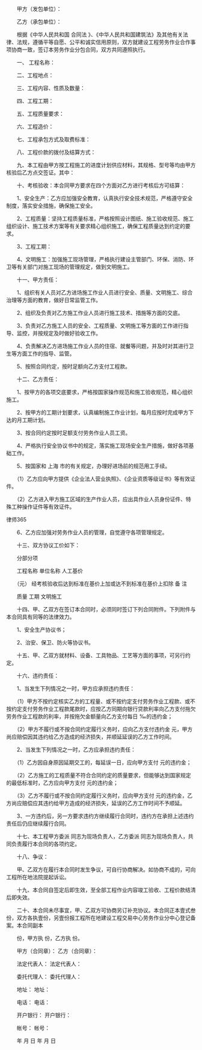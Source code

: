 
 　　甲方（发包单位）： 

 　　乙方（承包单位）： 

 　　根据《中华人民共和国
合同法
》、《中华人民共和国建筑法》及其他有关法律、法规，遵循平等自愿、公平和诚实信用原则，双方就建设工程劳务作业合作事项协商一致，签订本劳务作业分包合同，双方共同遵照执行。 

 　　一、 工程名称： 

 　　二、工程地点： 

 　　三、工程内容、性质及数量： 

 　　四、工程工期： 

 　　五、工程质量要求： 

 　　六、工程造价： 

 　　七、工程承包方式及取费标准： 

 　　八、工程价款的拨付及结算方式： 

 　　九、本工程由甲方按工程施工的进度计划供应材料，其规格、型号等均由甲方核验后乙方点交签证。其中： 

 　　十、考核验收：本合同甲方要求在四个方面对乙方进行考核后方可结算： 

 　　1、安全生产：乙方应加强安全教育，认真执行安全技术规范，严格遵守安全制度，落实安全措施，确保施工安全。 

 　　2、工程质量：坚持工程质量标准，严格按照设计图纸、施工验收规范、施工组织设计、施工技术方案等有关要求精心组织施工，确保工程质量达到约定的要求。 

 　　3、工程工期： 

 　　4、文明施工：加强施工现场管理，严格执行建设主管部门、环保、消防、环卫等有关部门对施工现场的管理规定，做到文明施工。 

 　　十一、甲方责任： 

 　　1、组织有关人员对乙方进场施工作业人员进行安全、质量、文明施工、综合治理等方面的教育，做好日常监管工作。 

 　　2、组织及负责对乙方施工作业人员进行施工技术、措施等方面的交底。 

 　　3、负责对乙方施工人员的安全、工程质量、文明施工等方面的工作进行指导、监控，并按规定及时做好验收工作。 

 　　4、负责解决乙方进场施工作业人员的住宿、就餐等问题，并及时对其进行卫生等方面工作的指导、监管。 

 　　5、按照合同约定，按时足额向乙方支付工程款。 

 　　十二、乙方责任： 

 　　1、按甲方的各项交底要求，严格按国家操作规范和施工验收规范，精心组织施工。 

 　　2、按甲方的工期计划要求，认真编制施工作业计划，每月应按时完成甲方下达的月工期计划。 

 　　3、按合同约定按时足额支付劳务作业人员工资。 

 　　4、严格执行安全协议书中的规定，落实施工现场安全生产措施，做好各项基础工作。 

 　　5、按国家和
上海
市的有关规定，办理好进场前的规范用工手续。 

 　　（1）乙方应向甲方提供《企业法人营业执照》、《企业资质等级证书》等有效证件。 

 　　（2）乙方进入甲方施工区域的生产作业人员，应出具作业人员身份证件、特殊工种操作证件等有效证件。 





 
律师365






 　　6、乙方应加强对劳务作业人员的管理，自觉遵守各项管理规定。 



 　　十三、双方协议工价如下： 



 　　分部分项 



 　　工程名称 单位名称 人工基价 



 　　（元） 经考核验收后达到标准在基价上加或达不到标准在基价上扣除 备 注 



 　　质量 工期 文明施工 



 　　十四、甲、乙双方在签订本合同时，必须同时签订下列合同附件。下列附件与本合同具有同等的法律效力。 



 　　1、安全生产协议书； 



 　　2、治安、保卫、防火等协议书。 



 　　十五、甲、乙双方就材料、设备、工具物品、工艺等方面的事项，可另行约定。 



 　　十六、违约责任： 



 　　1、当发生下列情况之一时，甲方应承担违约责任： 



 　　（1）甲方不按约定核实乙方的工程量、或不按约定支付劳务作业工程款、或不按约定支付劳务作业工程款尾款时，应按乙方同期向银行贷款利率向乙方支付拖欠劳务作业工程款的利率，并按拖欠金额量向乙方支付每日 ‰的违约金； 



 　　（2）甲方不履行或不按合同约定履行义务时，应向乙方支付违约金 元，甲方尚应赔偿因其违约给乙方造成的经济损失，并顺延延误的乙方工作时间。 



 　　2、当发生下列情况之一时，乙方应承担违约责任： 



 　　（1）乙方因自身原因延期交工的，每延误一日，应向甲方支付 元的违约金； 



 　　（2）乙方施工的工程质量不符合合同约定的质量要求，但能够达到国家规定的最低标准时，乙方应向甲方支付 元的违约金； 



 　　（3）乙方不履行或不按合同约定履行义务时，应向甲方支付 元的违约金，乙方尚应赔偿应其违约给甲方造成的经济损失，延误的乙方工作时间不予顺延。 



 　　3、一方违约后，另一方要求违约方继续履行合同时，违约方在承担上述违约责任后仍应继续履行合同。 



 



 　　十七、本工程甲方委派 同志为现场负责人，乙方委派 同志为现场负责人，共同负责履行本合同的各项约定。 



 　　十八、争议： 



 　　甲、乙双方在履行本合同时发生争议，可自行协商解决。如协商不成的，可向工程所在地法院提起诉讼。 



 　　十九、本合同自签定后即生效，至全部工程作业内容竣工验收、工程价款结清后即失效。 



 　　二十、本合同未尽事宜，甲、乙双方可协商另订补充协议。本合同正本壹式叁份，双方各执壹份，另壹份报工程所在地建设工程交易中心劳务作业分中心登记备案。本合同副本 



 　　份，甲方执 份，乙方执 份。 



 　　甲方（合同章）： 乙方（合同章）： 



 　　法定代表人： 法定代表人： 



 　　委托代理人： 委托代理人： 



 　　地址： 地址： 



 　　电话： 电话： 



 　　开户银行： 开户银行： 



 　　帐号： 帐号： 



 　　年 月 日 年 月 日



 　　 


 

 
 
 
 
 
  


  
 

  


  


  
 
 
 
 

